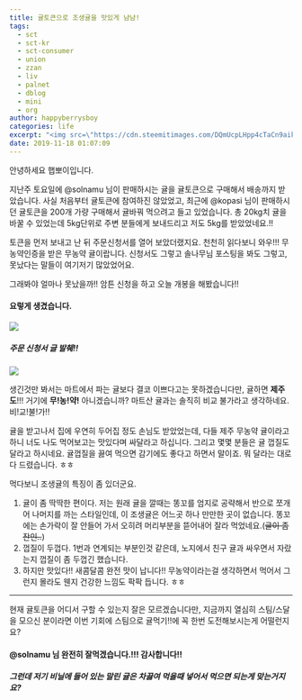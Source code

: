 ```yaml
---
title: 귤토큰으로 조생귤을 맛있게 냠냠!
tags:
  - sct
  - sct-kr
  - sct-consumer
  - union
  - zzan
  - liv
  - palnet
  - dblog
  - mini
  - org
author: happyberrysboy
categories: life
excerpt: "<img src=\"https://cdn.steemitimages.com/DQmUcpLHpp4cTaCn9aikSyWtTqAdhEnB2fr16YZgoWcQVJ7/image.png\" />\r\n안녕하세요 햅뽀이입니다.  지난주 토요일에 @solnamu 님이 판매하시는 귤을 귤토큰으로 구매해서 배송까지 받았습니다. 사실 처음부터 귤토큰에 참여하진 않았었고, 최근에 @kopasi 님이 판매하시던 귤토큰을 200개 가량 구매해서 귤바꿔 먹으려고 들고 있었습니다. 총 20kg치 귤을 바꿀 수 있었는데 5kg단위로 주변 분들에게 보내드리고 저도 5kg를 ....."
date: 2019-11-18 01:07:09
---
```


안녕하세요 햅뽀이입니다.

지난주 토요일에 @solnamu 님이 판매하시는 귤을 귤토큰으로 구매해서 배송까지 받았습니다. 사실 처음부터 귤토큰에 참여하진 않았었고, 최근에 @kopasi 님이 판매하시던 귤토큰을 200개 가량 구매해서 귤바꿔 먹으려고 들고 있었습니다. 총 20kg치 귤을 바꿀 수 있었는데 5kg단위로 주변 분들에게 보내드리고 저도 5kg를 받았었네요.!!

토큰을 먼저 보내고 난 뒤 주문신청서를 열어 보았더랬지요. 천천히 읽다보니 와우!!! 무농약인증을 받은 무농약 귤이랍니다. 신청서도 그렇고 솔나무님 포스팅을 봐도 그렇고, 못났다는 말들이 여기저기 많았었어요. 

그래봐야 얼마나 못났을까!! 암튼 신청을 하고 오늘 개봉을 해봤습니다!!


#### 요렇게 생겼습니다.
![](https://cdn.steemitimages.com/DQmUcpLHpp4cTaCn9aikSyWtTqAdhEnB2fr16YZgoWcQVJ7/image.png)

##### 주문 신청서 글 발췌!!
![](https://cdn.steemitimages.com/DQmYvAfLai7eKBWenBDY6NVgnJoEe23kGt2EAxyzwQUedu9/image.png)


생긴것만 봐서는 마트에서 파는 귤보다 결코 이쁘다고는 못하겠습니다만, 귤하면 **제주도**!!! 거기에 **무!농!약!** 아니겠습니까? 마트산 귤과는 솔직히 비교 불가라고 생각하네요. 비!교!불!가!!

귤을 받고나서 집에 우연히 두어집 정도 손님도 받았었는데, 다들 제주 무농약 귤이라고 하니 너도 나도 먹어보고는 맛있다며 싸달라고 하십니다. 그리고 몇몇 분들은 귤 껍질도 달라고 하시네요. 귤껍질을 끓여 먹으면 감기에도 좋다고 하면서 말이죠. 뭐 달라는 대로 다 드렸습니다. ㅎㅎ

먹다보니 조생귤의 특징이 좀 있더군요.
1. 귤이 좀 딱딱한 편이다. 저는 원래 귤을 깔때는 똥꼬를 엄지로 공략해서 반으로 쪼개어 나머지를 까는 스타일인데, 이 조생귤은 어느곳 하나 만만한 곳이 없습니다. 똥꼬에는 손가락이 잘 안들어 가서 오히려 머리부분을 뜯어내어 잘라 먹었네요.(~~글이 좀 잔인..~~)
2. 껍질이 두껍다. 1번과 연계되는 부분인것 같은데, 노지에서 친구 귤과 싸우면서 자랐는지 껍질이 좀 두껍긴 했습니다.
3. 하지만 맛있다!! 새콤달콤 완전 맛이 납니다!! 무농약이라는걸 생각하면서 먹어서 그런지 몰라도 웬지 건강한 느낌도 팍팍 듭니다. ㅎㅎ

___

현재 귤토큰을 어디서 구할 수 있는지 잘은 모르겠습니다만, 지금까지 열심히 스팀/스달을 모으신 분이라면 이번 기회에 스팀으로 귤먹기!!에 꼭 한번 도전해보시는게 어떨런지요? 

#### @solnamu 님 완전히 잘먹겠습니다.!!! 감사합니다!!
##### 그런데 저기 비닐에 들어 있는 말린 귤은 차끓여 먹을때 넣어서 먹으면 되는게 맞는거지요?
